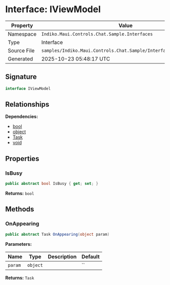# Interface: IViewModel

| Property | Value |
|----------|-------|
| Namespace | `Indiko.Maui.Controls.Chat.Sample.Interfaces` |
| Type | Interface |
| Source File | `samples/Indiko.Maui.Controls.Chat.Sample/Interfaces/IViewModel.cs` |
| Generated | 2025-10-23 05:48:17 UTC |

## Signature

```csharp
interface IViewModel
```

## Relationships

**Dependencies:**
- [bool](bool.md)
- [object](object.md)
- [Task](Task.md)
- [void](void.md)

## Properties

### IsBusy

```csharp
public abstract bool IsBusy { get; set; }
```

**Returns:** `bool`

## Methods

### OnAppearing

```csharp
public abstract Task OnAppearing(object param)
```

**Parameters:**

| Name | Type | Description | Default |
|------|------|-------------|---------|
| `param` | `object` |  | `` |

**Returns:** `Task`

